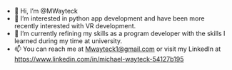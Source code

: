 - 👋 Hi, I’m @MWayteck
- 👀 I’m interested in python app development and have been more recently interested with VR development.
- 🌱 I’m currently refining my skills as a program developer with the skills I learned during my time at university.
- 📫 You can reach me at Mwayteck1@gmail.com or visit my LinkedIn at https://www.linkedin.com/in/michael-wayteck-54127b195

<!---
MWayteck/MWayteck is a ✨ special ✨ repository because its `README.md` (this file) appears on your GitHub profile.
You can click the Preview link to take a look at your changes.
--->
